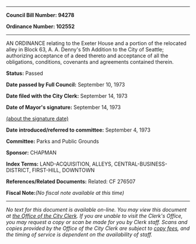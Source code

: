 

********

**Council Bill Number: 94278**
   
**Ordinance Number: 102552**
********

 AN ORDINANCE relating to the Exeter House and a portion of the relocated alley in Block 63, A. A. Denny's 5th Addition to the City of Seattle; authorizing acceptance of a deed thereto and acceptance of all the obligations, conditions, covenants and agreements contained therein.

**Status:** Passed
   
**Date passed by Full Council:** September 10, 1973
   
**Date filed with the City Clerk:** September 14, 1973
   
**Date of Mayor's signature:** September 14, 1973
   
[(about the signature date)](/~public/approvaldate.htm)
   
   
   
**Date introduced/referred to committee:** September 4, 1973
   
**Committee:** Parks and Public Grounds
   
**Sponsor:** CHAPMAN
   
   
**Index Terms:** LAND-ACQUISITION, ALLEYS, CENTRAL-BUSINESS-DISTRICT, FIRST-HILL, DOWNTOWN

**References/Related Documents:** Related: CF 276507

**Fiscal Note:**_(No fiscal note available at this time)_
********

_No text for this document is available on-line. You may view this document at [the Office of the City Clerk](http://www.seattle.gov/leg/clerk/contactUs.htm). If you are unable to visit the Clerk's Office, you may request a copy or scan be made for you by Clerk staff. Scans and copies provided by the Office of the City Clerk are subject to [copy fees](http://clerk.seattle.gov/~public/clerkfees.htm), and the timing of service is dependent on the availability of staff._


